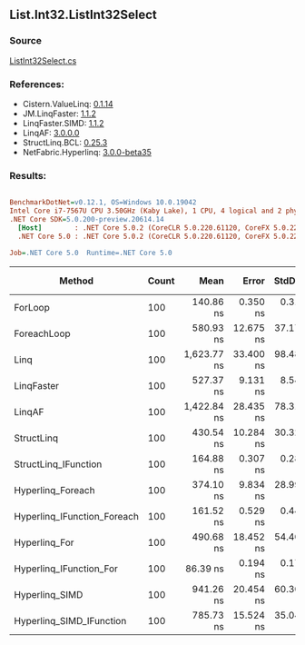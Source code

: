 ﻿## List.Int32.ListInt32Select

### Source
[ListInt32Select.cs](../LinqBenchmarks/List/Int32/ListInt32Select.cs)

### References:
- Cistern.ValueLinq: [0.1.14](https://www.nuget.org/packages/Cistern.ValueLinq/0.1.14)
- JM.LinqFaster: [1.1.2](https://www.nuget.org/packages/JM.LinqFaster/1.1.2)
- LinqFaster.SIMD: [1.1.2](https://www.nuget.org/packages/LinqFaster.SIMD/1.0.3)
- LinqAF: [3.0.0.0](https://www.nuget.org/packages/LinqAF/3.0.0.0)
- StructLinq.BCL: [0.25.3](https://www.nuget.org/packages/StructLinq.BCL/0.25.3)
- NetFabric.Hyperlinq: [3.0.0-beta35](https://www.nuget.org/packages/NetFabric.Hyperlinq/3.0.0-beta35)

### Results:
``` ini

BenchmarkDotNet=v0.12.1, OS=Windows 10.0.19042
Intel Core i7-7567U CPU 3.50GHz (Kaby Lake), 1 CPU, 4 logical and 2 physical cores
.NET Core SDK=5.0.200-preview.20614.14
  [Host]        : .NET Core 5.0.2 (CoreCLR 5.0.220.61120, CoreFX 5.0.220.61120), X64 RyuJIT
  .NET Core 5.0 : .NET Core 5.0.2 (CoreCLR 5.0.220.61120, CoreFX 5.0.220.61120), X64 RyuJIT

Job=.NET Core 5.0  Runtime=.NET Core 5.0  

```
|                      Method | Count |        Mean |     Error |    StdDev | Ratio | RatioSD |  Gen 0 | Gen 1 | Gen 2 | Allocated |
|---------------------------- |------ |------------:|----------:|----------:|------:|--------:|-------:|------:|------:|----------:|
|                     ForLoop |   100 |   140.86 ns |  0.350 ns |  0.310 ns |  1.00 |    0.00 |      - |     - |     - |         - |
|                 ForeachLoop |   100 |   580.93 ns | 12.675 ns | 37.175 ns |  4.11 |    0.25 |      - |     - |     - |         - |
|                        Linq |   100 | 1,623.77 ns | 33.400 ns | 98.480 ns | 11.30 |    0.75 | 0.0343 |     - |     - |      72 B |
|                  LinqFaster |   100 |   527.37 ns |  9.131 ns |  8.541 ns |  3.75 |    0.06 | 0.2174 |     - |     - |     456 B |
|                      LinqAF |   100 | 1,422.84 ns | 28.435 ns | 78.318 ns | 10.08 |    0.74 |      - |     - |     - |         - |
|                  StructLinq |   100 |   430.54 ns | 10.284 ns | 30.323 ns |  3.17 |    0.22 | 0.0153 |     - |     - |      32 B |
|        StructLinq_IFunction |   100 |   164.88 ns |  0.307 ns |  0.287 ns |  1.17 |    0.00 |      - |     - |     - |         - |
|           Hyperlinq_Foreach |   100 |   374.10 ns |  9.834 ns | 28.996 ns |  2.72 |    0.19 |      - |     - |     - |         - |
| Hyperlinq_IFunction_Foreach |   100 |   161.52 ns |  0.529 ns |  0.441 ns |  1.15 |    0.00 |      - |     - |     - |         - |
|               Hyperlinq_For |   100 |   490.68 ns | 18.452 ns | 54.405 ns |  3.51 |    0.39 |      - |     - |     - |         - |
|     Hyperlinq_IFunction_For |   100 |    86.39 ns |  0.194 ns |  0.172 ns |  0.61 |    0.00 |      - |     - |     - |         - |
|              Hyperlinq_SIMD |   100 |   941.26 ns | 20.454 ns | 60.309 ns |  6.69 |    0.50 |      - |     - |     - |         - |
|    Hyperlinq_SIMD_IFunction |   100 |   785.73 ns | 15.524 ns | 35.040 ns |  5.54 |    0.23 |      - |     - |     - |         - |
